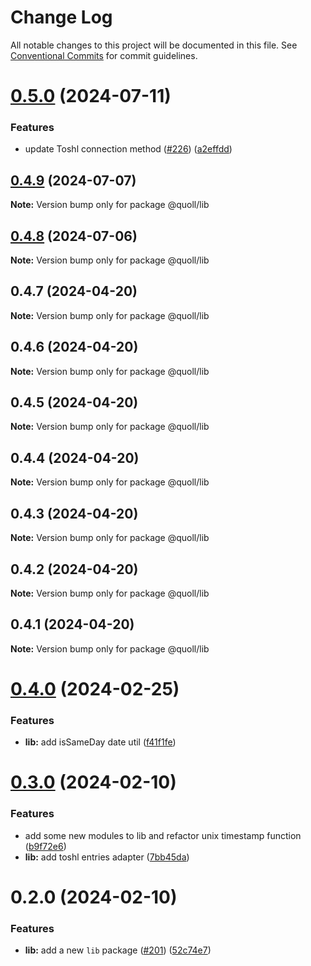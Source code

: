 # Change Log

All notable changes to this project will be documented in this file.
See [Conventional Commits](https://conventionalcommits.org) for commit guidelines.

# [0.5.0](https://github.com/mzogheib/quoll/compare/@quoll/lib@0.4.9...@quoll/lib@0.5.0) (2024-07-11)

### Features

- update Toshl connection method ([#226](https://github.com/mzogheib/quoll/issues/226)) ([a2effdd](https://github.com/mzogheib/quoll/commit/a2effdd296895371f56c730f3da665bb6f7ef783))

## [0.4.9](https://github.com/mzogheib/quoll/compare/@quoll/lib@0.4.8...@quoll/lib@0.4.9) (2024-07-07)

**Note:** Version bump only for package @quoll/lib

## [0.4.8](https://github.com/mzogheib/quoll/compare/@quoll/lib@0.4.7...@quoll/lib@0.4.8) (2024-07-06)

**Note:** Version bump only for package @quoll/lib

## 0.4.7 (2024-04-20)

**Note:** Version bump only for package @quoll/lib

## 0.4.6 (2024-04-20)

**Note:** Version bump only for package @quoll/lib

## 0.4.5 (2024-04-20)

**Note:** Version bump only for package @quoll/lib

## 0.4.4 (2024-04-20)

**Note:** Version bump only for package @quoll/lib

## 0.4.3 (2024-04-20)

**Note:** Version bump only for package @quoll/lib

## 0.4.2 (2024-04-20)

**Note:** Version bump only for package @quoll/lib

## 0.4.1 (2024-04-20)

**Note:** Version bump only for package @quoll/lib

# [0.4.0](https://github.com/mzogheib/quoll/compare/@quoll/lib@0.3.0...@quoll/lib@0.4.0) (2024-02-25)

### Features

- **lib:** add isSameDay date util ([f41f1fe](https://github.com/mzogheib/quoll/commit/f41f1fe90504b5f389c3d4b83ecac08263ed26ce))

# [0.3.0](https://github.com/mzogheib/quoll/compare/@quoll/lib@0.2.0...@quoll/lib@0.3.0) (2024-02-10)

### Features

- add some new modules to lib and refactor unix timestamp function ([b9f72e6](https://github.com/mzogheib/quoll/commit/b9f72e6ea84cee0588c5e84de198f8eac6d199e4))
- **lib:** add toshl entries adapter ([7bb45da](https://github.com/mzogheib/quoll/commit/7bb45dac1200b418e0dd078ec2727c01d5dc61dc))

# 0.2.0 (2024-02-10)

### Features

- **lib:** add a new `lib` package ([#201](https://github.com/mzogheib/quoll/issues/201)) ([52c74e7](https://github.com/mzogheib/quoll/commit/52c74e74efbf3da9e23b0d80526b5867694cf69b))
